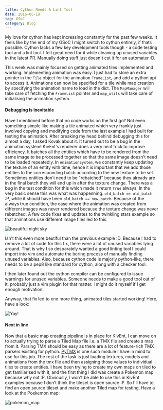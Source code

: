 ```yaml
---
title: Cython Needs A Lint Tool
date: 2016-06-18
tag: GSoC
category: Blog
---
```


My love for cython has kept increasing constantly for the past few weeks.
It feels like by the end of my GSoC I might switch to cython entirely, if thats
possible. Cython lacks a few key development tools though - a code testing tool
and a lint tool. I felt great need for it while cleaning up unused variables
in the latest PR. Manually doing stuff just doesn't cut it for an automater :D.

This week was mainly focused on getting animated tiles implemented and working.
Implementing animation was easy. I just had to store an extra pointer in the
`Tile` object for the animation `FrameList`, and add a python api to access it.
Animations can now be specified for a tile while map creation by specifying the
animation name to load in the dict. The `MapManager` will take care of fetching
the `FrameList` pointer and `map_utils` will take care of initialising the
animation system.

#### Debugging is inevitable

Have I mentioned before that no code works on the first go?
Not even something simple like making a tile animated which very frankly just
involved copying and modifying code from the last example I had built for
testing the animation. After breaking my head behind debugging this for almost
a day, I asked Kovak about it. It turned out to be a bug in the animation
system! KivEnt's renderer does a very neat trick to improve efficiency.
It batches all the entities which have to be rendered from the same image
to be processed together so that the same image doesn't need to be loaded
repeatedly. In `AnimationSystem`, we constantly keep updating the texture of an
entity with time, hence it is important that we add those entities to the
corresponding batch according to the new texture to be set. Sometimes entities
don't need to be "rebatched" because they already are in the final batch they
will end up in after the texture change. There was a bug in the test condition
for this which made it return `True` always.
In the very basic sense this was what was happenning: `old_batch == old_batch`
:P, while it should have been `old_batch == new_batch`. Because of the always
true condition, the case where the animation was created from different images 
was never rendered because the texture change was never rebatched.
A few code fixes and updates to the twinkling stars example so that animations
use different image files led to this:

![beautiful night sky]({static}/images/red_blue_stars.gif)

Isn't this even more beutiful than the previous example :D. Because I had to
remove a lot of code for this fix, there were a lot of unused variables lying
around. That is why I so desparately wanted a good linting tool I could import
into vim and automate the boring process of manually finding unused variables.
Also, because cython code is majorly python-like, there needs to be a pep8 like
standard for cython, along with a checker tool.

I then later found out the cython compiler can be configured to issue warnings
for unused variables. Someone needs to make a good tool out of it, probably
just a vim plugin for that matter. I might do it myself if I get enough motivation.

Anyway, that fix led to one more thing, animated tiles started working! Here,
have a look:

![Yay!]({static}/images/animated_tiles.gif)

#### Next in line

Now that a basic map creating pipeline is in place for KivEnt, I can move on to
actually trying to parse a Tiled Map file i.e. a TMX file and create a map from
it. Parsing TMX should be easy as there are a lot of feature-rich TMX parsers
existing for python. [PyTMX](https://github.com/bitcraft/PyTMX) is one such
module I have in mind to use for this job. The rest of the task is just loading
textures, models and animations from the tmx file and then assigning those
values to individual tiles to create entities. I have been trying to create
my own maps on tiled to get familiarised with it, and the first thing I did was
create a Pokemon map because why not :P. Obviously, I won't be able to use this
in KivEnt examples because I don't think the tileset is open source :P. So I'll
have to find an open source tileset and make another Tiled map for testing.
Have a look at the Poekemon map:

![pokemon_map]({static}/images/pokemon_map.png)


